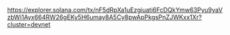 https://explorer.solana.com/tx/nF5dRpXa1uEzgiuati6FcDQkYmw63Pyu9yaVzbWi1Ayx664RW26gEKy5H6umay8A5Cy8pwApPkgsPnZJWKxx1Xr?cluster=devnet